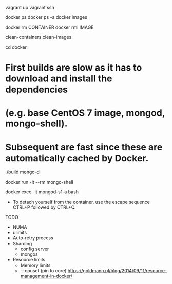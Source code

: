 vagrant up
vagrant ssh

docker ps
docker ps -a
docker images

docker rm CONTAINER
docker rmi IMAGE

clean-containers
clean-images

cd docker
# First builds are slow as it has to download and install the dependencies
# (e.g. base CentOS 7 image, mongod, mongo-shell).
# Subsequent are fast since these are automatically cached by Docker.
./build mongo-d

docker run -it --rm mongo-shell

docker exec -it mongod-s1-a bash

- To detach yourself from the container, use the escape sequence CTRL+P followed by CTRL+Q.

TODO
- NUMA
- ulimits
- Auto-retry process
- Sharding
  - config server
  - mongos
- Resource limits
  - Memory limits
  - --cpuset (pin to core)
    https://goldmann.pl/blog/2014/09/11/resource-management-in-docker/
